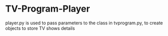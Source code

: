 # TV-Program-Player
player.py is used to pass parameters to the class in tvprogram.py, to create objects to store TV shows details
